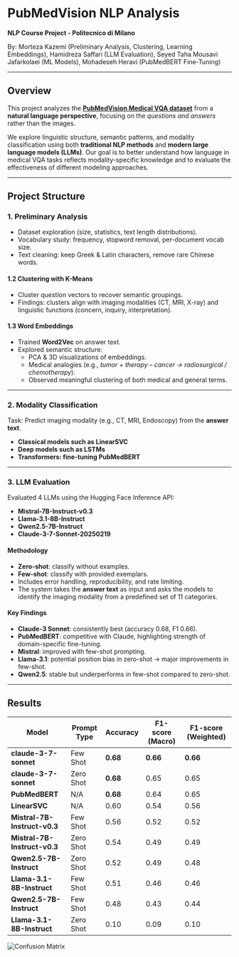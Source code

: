 # PubMedVision NLP Analysis

**NLP Course Project - Politecnico di Milano**

By: Morteza Kazemi (Preliminary Analysis, Clustering, Learning Embeddings), Hamidreza Saffari (LLM Evaluation), Seyed Taha Mousavi Jafarkolaei (ML Models), Mohadeseh Heravi (PubMedBERT Fine-Tuning)

---

## Overview

This project analyzes the **[PubMedVision Medical VQA dataset](https://huggingface.co/datasets/FreedomIntelligence/PubMedVision)** from a **natural language perspective**, focusing on the *questions and answers* rather than the images.  

We explore linguistic structure, semantic patterns, and modality classification using both **traditional NLP methods** and **modern large language models (LLMs)**. Our goal is to better understand how language in medical VQA tasks reflects modality-specific knowledge and to evaluate the effectiveness of different modeling approaches.  

---

## Project Structure

### 1. Preliminary Analysis
- Dataset exploration (size, statistics, text length distributions).  
- Vocabulary study: frequency, stopword removal, per-document vocab size.  
- Text cleaning: keep Greek & Latin characters, remove rare Chinese words.  

#### 1.2 Clustering with K-Means
- Cluster question vectors to recover semantic groupings.  
- Findings: clusters align with imaging modalities (CT, MRI, X-ray) and linguistic functions (concern, inquiry, interpretation).  

#### 1.3 Word Embeddings
- Trained **Word2Vec** on answer text.  
- Explored semantic structure:  
  - PCA & 3D visualizations of embeddings.  
  - Medical analogies (e.g., *tumor + therapy – cancer → radiosurgical / chemotherapy*).  
  - Observed meaningful clustering of both medical and general terms.  

---

### 2. Modality Classification
Task: Predict imaging modality (e.g., CT, MRI, Endoscopy) from the **answer text**.  

- **Classical models such as LinearSVC**  
- **Deep models such as LSTMs**  
- **Transformers: fine-tuning PubMedBERT** 

---

### 3. LLM Evaluation
Evaluated 4 LLMs using the Hugging Face Inference API:  
- **Mistral-7B-Instruct-v0.3**  
- **Llama-3.1-8B-Instruct**  
- **Qwen2.5-7B-Instruct**  
- **Claude-3-7-Sonnet-20250219**  

#### Methodology
- **Zero-shot**: classify without examples.  
- **Few-shot**: classify with provided exemplars.  
- Includes error handling, reproducibility, and rate limiting.
- The system takes the **answer text** as input and asks the models to identify the imaging modality from a predefined set of 11 categories.

#### Key Findings
- **Claude-3 Sonnet**: consistently best (accuracy 0.68, F1 0.66).  
- **PubMedBERT**: competitive with Claude, highlighting strength of domain-specific fine-tuning.  
- **Mistral**: improved with few-shot prompting.  
- **Llama-3.1**: potential position bias in zero-shot → major improvements in few-shot.  
- **Qwen2.5**: stable but underperforms in few-shot compared to zero-shot.  

---

## Results


| Model                        | Prompt Type | Accuracy | F1-score (Macro) | F1-score (Weighted) |
| ---------------------------- | --------- | -------- | ---------------- | ------------------- |
| **claude-3-7-sonnet** | Few Shot  | **0.68** | **0.66**         | **0.66**            |
| **claude-3-7-sonnet** | Zero Shot | **0.68** | 0.65             | 0.65                |
| **PubMedBERT**               | N/A       | **0.68** | 0.64             | 0.65                |
| **LinearSVC**                | N/A       | 0.60     | 0.54             | 0.56                |
| **Mistral-7B-Instruct-v0.3** | Few Shot  | 0.56     | 0.52             | 0.52                |
| **Mistral-7B-Instruct-v0.3** | Zero Shot | 0.54     | 0.49             | 0.49                |
| **Qwen2.5-7B-Instruct**      | Zero Shot | 0.52     | 0.49             | 0.48                |
| **Llama-3.1-8B-Instruct**    | Few Shot  | 0.51     | 0.46             | 0.46                |
| **Qwen2.5-7B-Instruct**      | Few Shot  | 0.48     | 0.43             | 0.44                |
| **Llama-3.1-8B-Instruct**    | Zero Shot | 0.10     | 0.09             | 0.10                |

![Confusion Matrix](https://drive.google.com/uc?export=view&id=1r5SaPti5oT2OrxNQTRw7OLHWqncOB_s0)
